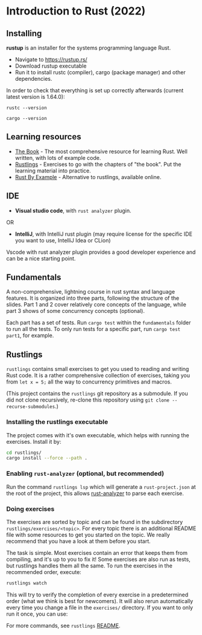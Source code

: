 # Introduction to Rust (2022)

## Installing

**rustup** is an installer for the systems programming language Rust. 

- Navigate to <https://rustup.rs/>
- Download rustup executable
- Run it to install rustc (compiler), cargo (package manager) and other dependencies.

In order to check that everything is set up correctly afterwards (current latest version is 1.64.0):

``rustc --version``

``cargo --version``

## Learning resources

- [The Book](https://doc.rust-lang.org/book/index.html) - The most comprehensive resource for learning Rust. Well written, with lots of example code.
- [Rustlings](https://github.com/rust-lang/rustlings) - Exercises to go with the chapters of "the book". Put the learning material into practice. 
- [Rust By Example](https://doc.rust-lang.org/rust-by-example/index.html) - Alternative to rustlings, available online.

## IDE

- **Visual studio code**, with ``rust analyzer`` plugin.

OR

- **IntelliJ**, with IntelliJ rust plugin (may require license for the specific IDE you want to use, IntelliJ Idea or CLion)

Vscode with rust analyzer plugin provides a good developer experience and can be a nice starting point.

## Fundamentals

A non-comprehensive, lightning course in rust syntax and language features. It is organized into three parts, following the structure of the slides. Part 1 and 2 cover relatively core concepts of the language, while part 3 shows of some concurrency concepts (optional).

Each part has a set of tests. Run ```cargo test``` within the ``fundamentals`` folder to run all the tests. To only run tests for a specific part, run ``cargo test part1``, for example.

## Rustlings

``rustlings`` contains small exercises to get you used to reading and writing Rust code. It is a rather comprehensive collection of exercises, taking you from ``let x = 5;`` all the way to concurrency primitives and macros.

(This project contains the ``rustlings`` git repository as a submodule. If you did not clone recursively, re-clone this repository using ``git clone --recurse-submodules``.)




### Installing the rustlings executable

The project comes with it's own executable, which helps with running the exercises. Install it by:

```bash
cd rustlings/
cargo install --force --path .
```

### Enabling `rust-analyzer` (optional, but recommended)

Run the command `rustlings lsp` which will generate a `rust-project.json` at the root of the project, this allows [rust-analyzer](https://rust-analyzer.github.io/) to parse each exercise.

### Doing exercises

The exercises are sorted by topic and can be found in the subdirectory `rustlings/exercises/<topic>`. For every topic there is an additional README file with some resources to get you started on the topic. We really recommend that you have a look at them before you start.

The task is simple. Most exercises contain an error that keeps them from compiling, and it's up to you to fix it! Some exercises are also run as tests, but rustlings handles them all the same. To run the exercises in the recommended order, execute:

```bash
rustlings watch
```

This will try to verify the completion of every exercise in a predetermined order (what we think is best for newcomers). It will also rerun automatically every time you change a file in the `exercises/` directory. If you want to only run it once, you can use:

For more commands, see ``rustlings`` [README](rustlings/README.md).

